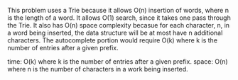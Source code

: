 This problem uses a Trie because it allows O(n) insertion of words, where n
is the length of a word. It allows O(1) search, since it takes one pass
through the Trie. It also has O(n) space complexity becasue for each
character, n, in a word being inserted, the data structure will be at most
have n additional characters. The autocomplete portion would require O(k)
where k is the number of entries after a given prefix.

time: O(k) where k is the number of entries after a given prefix.
space: O(n) where n is the number of characters in a work being inserted.
